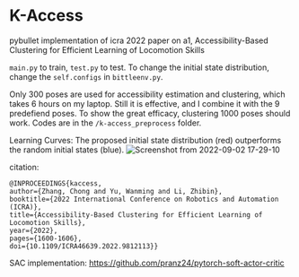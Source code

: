 # K-Access
pybullet implementation of icra 2022 paper on a1, Accessibility-Based Clustering for Efficient Learning of Locomotion Skills

`main.py` to train, `test.py` to test. To change the initial state distribution, change the `self.configs` in `bittleenv.py`.

Only 300 poses are used for accessibility estimation and clustering, which takes 6 hours on my laptop. Still it is effective, and I combine it with the 9 predefiend poses. To show the great efficacy, clustering 1000 poses should work. Codes are in the `/k-access_preprocess` folder.

Learning Curves: The proposed initial state distribution (red) outperforms the random initial states (blue).
![Screenshot from 2022-09-02 17-29-10](https://user-images.githubusercontent.com/54518250/188116361-471e6934-5690-4195-82f1-a875c63b51f6.png)

citation:
```
@INPROCEEDINGS{kaccess,  
author={Zhang, Chong and Yu, Wanming and Li, Zhibin},  
booktitle={2022 International Conference on Robotics and Automation (ICRA)},   
title={Accessibility-Based Clustering for Efficient Learning of Locomotion Skills},   
year={2022},  
pages={1600-1606},  
doi={10.1109/ICRA46639.2022.9812113}}
```

SAC implementation: https://github.com/pranz24/pytorch-soft-actor-critic

